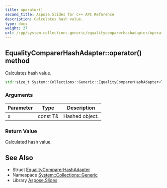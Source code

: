 ```yaml
---
title: operator()
second_title: Aspose.Slides for C++ API Reference
description: Calculates hash value.
type: docs
weight: 27
url: /cpp/system.collections.generic/equalitycomparerhashadapter/operator_call/
---
```

## EqualityComparerHashAdapter::operator() method


Calculates hash value.

```cpp
std::size_t System::Collections::Generic::EqualityComparerHashAdapter<T>::operator()(const T &x) const
```


### Arguments

| Parameter | Type | Description |
| --- | --- | --- |
| x | const T\& | Hashed object. |

### Return Value

Calculated hash value.

## See Also

* Struct [EqualityComparerHashAdapter](../)
* Namespace [System::Collections::Generic](../../)
* Library [Aspose.Slides](../../../)
